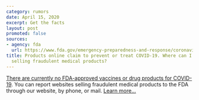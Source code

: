 ```yaml
---
category: rumors
date: April 15, 2020
excerpt: Get the facts
layout: post
promoted: false
sources:
- agency: fda
  url: https://www.fda.gov/emergency-preparedness-and-response/coronavirus-disease-2019-covid-19/coronavirus-disease-2019-covid-19-frequently-asked-questions
title: Products online claim to prevent or treat COVID-19. Where can I report websites
  selling fraudulent medical products?
---
```


[There are currently no FDA-approved vaccines or drug products for COVID-19](https://www.fda.gov/consumers/consumer-updates/beware-fraudulent-coronavirus-tests-vaccines-and-treatments). You can report websites selling fraudulent medical products to the FDA through our website, by phone, or mail. [Learn more\...](https://www.fda.gov/safety/report-problem-fda/reporting-unlawful-sales-medical-products-internet)